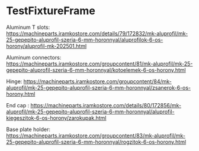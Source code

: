 # TestFixtureFrame


Aluminum T slots: 
https://machineparts.iramkostore.com/details/79/172832/mk-aluprofil/mk-25-gepepito-aluprofil-szeria-6-mm-horonnyal/aluprofilok-6-os-horony/aluprofil-mk-202501.html

Aluminum connectors:
https://machineparts.iramkostore.com/groupcontent/81/mk-aluprofil/mk-25-gepepito-aluprofil-szeria-6-mm-horonnyal/kotoelemek-6-os-horony.html

Hinge: https://machineparts.iramkostore.com/groupcontent/84/mk-aluprofil/mk-25-gepepito-aluprofil-szeria-6-mm-horonnyal/zsanerok-6-os-horony.html

End cap : https://machineparts.iramkostore.com/details/80/172856/mk-aluprofil/mk-25-gepepito-aluprofil-szeria-6-mm-horonnyal/aluprofil-kiegeszitok-6-os-horony/zarokupak.html

Base plate holder:
https://machineparts.iramkostore.com/groupcontent/83/mk-aluprofil/mk-25-gepepito-aluprofil-szeria-6-mm-horonnyal/rogzitok-6-os-horony.html
